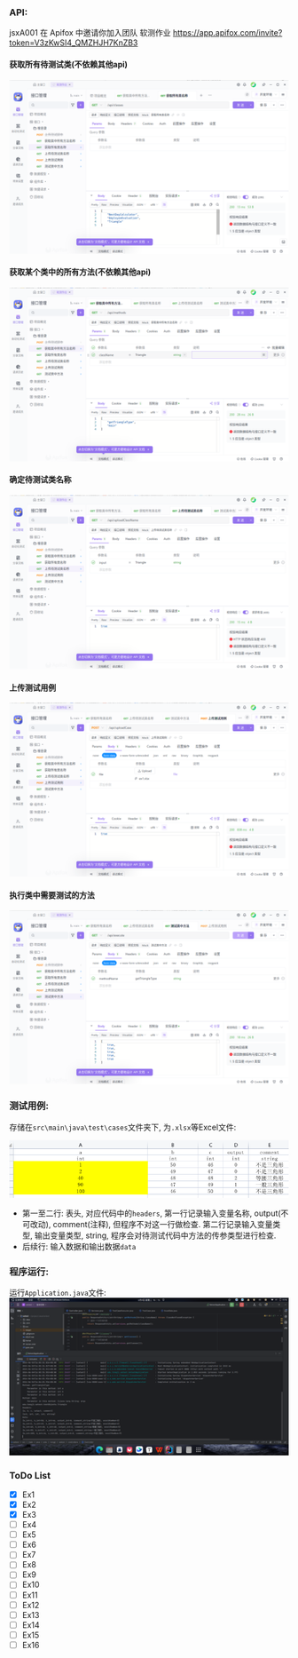 ### API:

jsxA001 在 Apifox 中邀请你加入团队 软测作业 https://app.apifox.com/invite?token=V3zKwSI4_QMZHJH7KnZB3

#### 获取所有待测试类(不依赖其他api)

![img_2](img/img_2.png)

#### 获取某个类中的所有方法(不依赖其他api)

![img_4](img/img_4.png)

#### 确定待测试类名称

![img_5](img/img_5.png)

#### 上传测试用例

![img_6](img/img_6.png)

#### 执行类中需要测试的方法

![img_7](img/img_7.png)

### 测试用例:

存储在`src\main\java\test\cases`文件夹下, 为`.xlsx`等Excel文件:

![img](img/img.png)

- 第一至二行: 表头, 对应代码中的`headers`, 
  第一行记录输入变量名称, output(不可改动), comment(注释), 但程序不对这一行做检查.
  第二行记录输入变量类型, 输出变量类型, string, 程序会对待测试代码中方法的传参类型进行检查.
- 后续行: 输入数据和输出数据`data`

### 程序运行:

运行`Application.java`文件:![img_1](img/img_1.png)

### ToDo List

- [x] Ex1
- [x] Ex2
- [x] Ex3
- [ ] Ex4
- [ ] Ex5
- [ ] Ex6
- [ ] Ex7
- [ ] Ex8
- [ ] Ex9
- [ ] Ex10
- [ ] Ex11
- [ ] Ex12
- [ ] Ex13
- [ ] Ex14
- [ ] Ex15
- [ ] Ex16
